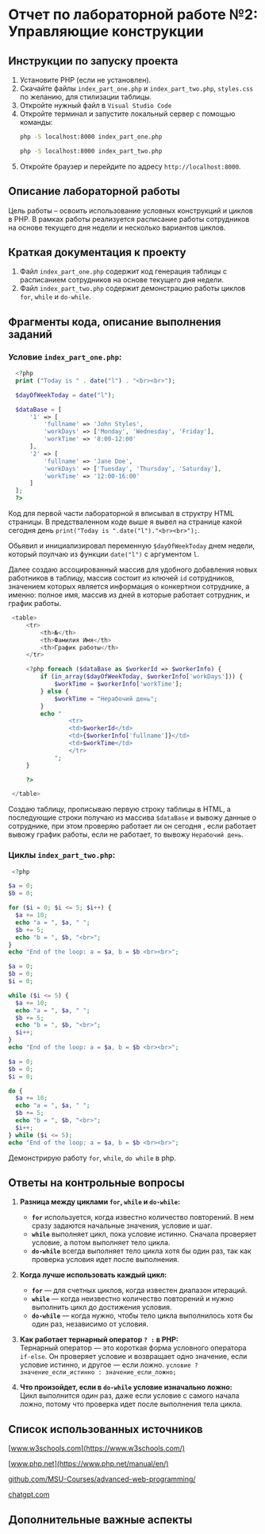 # Отчет по лабораторной работе №2: Управляющие конструкции

## Инструкции по запуску проекта

1. Установите PHP (если не установлен).
2. Скачайте файлы `index_part_one.php` и `index_part_two.php`, `styles.css` по желанию, для стилизации таблицы.
3. Откройте нужный файл в `Visual Studio Code`
4. Откройте терминал и запустите локальный сервер с помощью команды:
   ```sh
   php -S localhost:8000 index_part_one.php
   ```
   ```sh
   php -S localhost:8000 index_part_two.php
   ```
5. Откройте браузер и перейдите по адресу `http://localhost:8000`.

## Описание лабораторной работы

Цель работы – освоить использование условных конструкций и циклов в PHP. В рамках работы реализуется расписание работы сотрудников на основе текущего дня недели и несколько вариантов циклов.

## Краткая документация к проекту

1. Файл `index_part_one.php` содержит код генерация таблицы с расписанием сотрудников на основе текущего дня недели.
2. Файл `index_part_two.php` содержит демонстрацию работы циклов `for`, `while` и `do-while`.

## Фрагменты кода, описание выполнения заданий

  ### Условие `index_part_one.php`:
  ```php
   	<?php
	print ("Today is " . date("l") . "<br><br>");

	$dayOfWeekToday = date("l");

	$dataBase = [
		'1' => [
			'fullname' => 'John Styles',
			'workDays' => ['Monday', 'Wednesday', 'Friday'],
			'workTime' => '8:00-12:00'
		],
		'2' => [
			'fullname' => 'Jane Doe',
			'workDays' => ['Tuesday', 'Thursday', 'Saturday'],
			'workTime' => '12:00-16:00'
		]
	];
	?>
   ```
   Код для первой части лабораторной я вписывал в структру HTML страницы. В предстваленном коде выше я вывел на странице какой сегодня день `print("Today is ".date("l")."<br><br>");`.
   
   Обьявил и инициализировал переменную `$dayOfWeekToday` днем недели, который поулчаю из функции `date("l")` с аргументом `l`.
   
   Далее создаю ассоцированный массив для удобного добавления новых работников в таблицу, массив состоит из ключей `id` сотрудников, значением которых является информация о конкертнои сотруднике, а именно: полное имя, массив из дней в которые работает сотрудник, и график работы.
   
   ```php
   	<table>
		<tr>
			<th>№</th>
			<th>Фамилия Имя</th>
			<th>График работы</th>
		</tr>

		<?php foreach ($dataBase as $workerId => $workerInfo) {
			if (in_array($dayOfWeekToday, $workerInfo['workDays'])) {
				$workTime = $workerInfo['workTime'];
			} else {
				$workTime = "Нерабочий день";
			}
			echo "
					<tr>
					<td>$workerId</td>
					<td>{$workerInfo['fullname']}</td>
					<td>$workTime</td>
					</tr>
				";
		}

		?>

	</table>
  ```
   Создаю таблицу, прописываю первую строку таблицы в HTML, а последующие строки получаю из массива `$dataBase` и вывожу данные о сотруднике, при этом проверяю работает ли он сегодня , если работает вывожу график работы, если не работает, то вывожу `Нерабочий день`.

  ### Циклы `index_part_two.php`:

  ```php
   <?php

$a = 0;
$b = 0;

for ($i = 0; $i <= 5; $i++) {
    $a += 10;
    echo "a = ", $a, " ";
    $b += 5;
    echo "b = ", $b, "<br>";
}
echo "End of the loop: a = $a, b = $b <br><br>";

$a = 0;
$b = 0;
$i = 0;

while ($i <= 5) {
    $a += 10;
    echo "a = ", $a, " ";
    $b += 5;
    echo "b = ", $b, "<br>";
    $i++;
}
echo "End of the loop: a = $a, b = $b <br><br>";

$a = 0;
$b = 0;
$i = 0;

do {
    $a += 10;
    echo "a = ", $a, " ";
    $b += 5;
    echo "b = ", $b, "<br>";
    $i++;
} while ($i <= 5);
echo "End of the loop: a = $a, b = $b <br><br>";
   ```
Демонстрирую работу `for`, `while`, `do while` в php.

## Ответы на контрольные вопросы

1. **Разница между циклами `for`, `while` и `do-while`:**  
   - **`for`** используется, когда известно количество повторений. В нем сразу задаются начальные значения, условие и шаг.  
   - **`while`** выполняет цикл, пока условие истинно. Сначала проверяет условие, а потом выполняет тело цикла.  
   - **`do-while`** всегда выполняет тело цикла хотя бы один раз, так как проверка условия идет после выполнения.

2. **Когда лучше использовать каждый цикл:**  
   - **`for`** — для счетных циклов, когда известен диапазон итераций.  
   - **`while`** — когда неизвестно количество повторений и нужно выполнить цикл до достижения условия.  
   - **`do-while`** — когда нужно, чтобы тело цикла выполнилось хотя бы один раз, независимо от условия.

3. **Как работает тернарный оператор `? :` в PHP:**  
   Тернарный оператор — это короткая форма условного оператора `if-else`. Он проверяет условие и возвращает одно значение, если условие истинно, и другое — если ложно.
   `условие ? значение_если_истинно : значение_если_ложно;`
   
4. **Что произойдет, если в `do-while` условие изначально ложно:**  
   Цикл выполнится один раз, даже если условие с самого начала ложно, потому что проверка идет после выполнения тела цикла.

## Список использованных источников

[www.w3schools.com](https://www.w3schools.com/)

[www.php.net](https://www.php.net/manual/en/)

[github.com/MSU-Courses/advanced-web-programming/](https://github.com/MSU-Courses/advanced-web-programming/blob/main)

[chatgpt.com](https://chatgpt.com/)

## Дополнительные важные аспекты
`                               `
